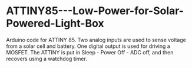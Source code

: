 # ATTINY85---Low-Power-for-Solar-Powered-Light-Box
Arduino code for ATTINY 85. Two analog inputs are used to sense voltage from a solar cell and battery. One digital output is used for driving a MOSFET. The ATTINY is put in Sleep - Power Off - ADC off, and then recovers using a watchdog timer.
